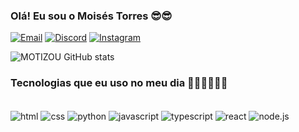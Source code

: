 
### Olá! Eu sou o Moisés Torres 😎😎

[![Email](https://img.shields.io/badge/Gmail-D14836?style=for-the-badge&logo=gmail&logoColor=white)](mailto:info@example.com?&subject=&cc=&bcc=&body=maito:motizoum1o2t3@gmail.com%0A)
[![Discord](https://img.shields.io/badge/Discord-7289DA?style=for-the-badge&logo=discord&logoColor=white)](https://discordapp.com/users/854895055608348754)
[![Instagram](https://img.shields.io/badge/Instagram-E4405F?style=for-the-badge&logo=instagram&logoColor=white)](https://instagram.com/motiz0u/)

![MOTIZOU GitHub stats](https://github-readme-stats.vercel.app/api?username=motizou1&show_icons=true&theme=radical)

### Tecnologias que eu uso no meu dia 🧑🏻‍💻🧑🏻‍💻

<div style="display: inline_block"><br/>
    <img align="center" alt="html" src="https://img.shields.io/badge/HTML5-E34F26?style=for-the-badge&logo=html5&logoColor=white">
    <img align="center" alt="css" src="	https://img.shields.io/badge/CSS3-1572B6?style=for-the-badge&logo=css3&logoColor=white">
    <img align="center" alt="python" src="https://img.shields.io/badge/Python-14354C?style=for-the-badge&logo=python&logoColor=white">
    <img align="center" alt="javascript" src="https://img.shields.io/badge/JavaScript-323330?style=for-the-badge&logo=javascript&logoColor=F7DF1E">
    <img align="center" alt="typescript" src="https://img.shields.io/badge/TypeScript-007ACC?style=for-the-badge&logo=typescript&logoColor=white">
    <img align="center" alt="react" src="https://img.shields.io/badge/React-20232A?style=for-the-badge&logo=react&logoColor=61DAFB">
    <img align="center" alt="node.js" src="https://img.shields.io/badge/Node.js-43853D?style=for-the-badge&logo=node.js&logoColor=white">

</div>
